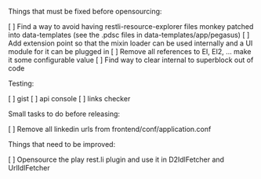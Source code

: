 Things that must be fixed before opensourcing:

[ ] Find a way to avoid having restli-resource-explorer files monkey patched into data-templates (see the .pdsc files in data-templates/app/pegasus)
[ ] Add extension point so that the mixin loader can be used internally and a UI module for it can be plugged in
[ ] Remove all references to EI, EI2, ... make it some configurable value
[ ] Find way to clear internal to superblock out of code

Testing:

[ ] gist
[ ] api console
[ ] links checker


Small tasks to do before releasing:

[ ] Remove all linkedin urls from frontend/conf/application.conf


Things that need to be improved:

[ ] Opensource the play rest.li plugin and use it in D2IdlFetcher and UrlIdlFetcher
